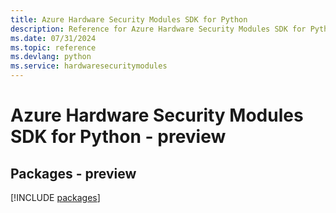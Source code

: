 ```yaml
---
title: Azure Hardware Security Modules SDK for Python
description: Reference for Azure Hardware Security Modules SDK for Python
ms.date: 07/31/2024
ms.topic: reference
ms.devlang: python
ms.service: hardwaresecuritymodules
---
```

# Azure Hardware Security Modules SDK for Python - preview
## Packages - preview
[!INCLUDE [packages](hardware-security-modules-index.md)]